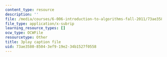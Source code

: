 ```yaml
---
content_type: resource
description: ''
file: /media/courses/6-006-introduction-to-algorithms-fall-2011/73ae358085043ef919e234b1527f0558_t5Wxk96QjUk.srt
file_type: application/x-subrip
learning_resource_types: []
ocw_type: OCWFile
resourcetype: Other
title: 3play caption file
uid: 73ae3580-8504-3ef9-19e2-34b1527f0558
---
```

